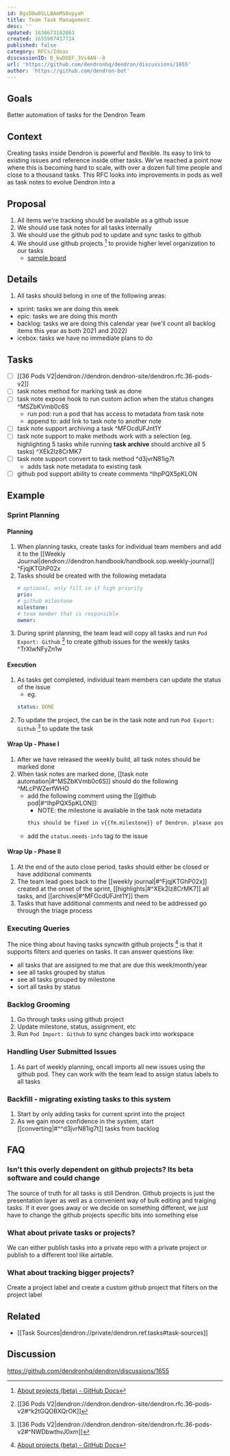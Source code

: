 ```yaml
---
id: BgsDOw0SLLBAmMS0vpyah
title: Team Task Management
desc: ''
updated: 1636673182863
created: 1635907417724
published: false
category: RFCs/Ideas
discussionID: D_kwDOEF_3Vs4AN--0
url: 'https://github.com/dendronhq/dendron/discussions/1655'
author: 'https://github.com/dendron-bot'
---
```


## Goals

Better automation of tasks for the Dendron Team

## Context

Creating tasks inside Dendron is powerful and flexible. Its easy to link to existing issues and reference inside other tasks. 
We've reached a point now where this is becoming hard to scale, with over a dozen full time people and close to a thousand tasks. 
This RFC looks into improvements in pods as well as task notes to evolve Dendron into a 

## Proposal

1. All items we're tracking should be available as a github issue
2. We should use task notes for all tasks internally 
3. We should use the github pod to update and sync tasks to github
4. We should use github projects [^github-project] to provide higher level organization to our tasks
    - [sample board](https://github.com/orgs/dendronhq/projects/5/views/1?visibleFields=%5B%22Title%22%2C%22Assignees%22%2C%22Status%22%2C%22Milestone%22%5D)

## Details

1. All tasks should belong in one of the following areas:
- sprint: tasks we are doing this week
- epic: tasks we are doing this month
- backlog: tasks we are doing this calendar year (we'll count all backlog items this year as both 2021 and 2022)
- icebox: tasks we have no immediate plans to do

## Tasks
- [ ] [[36 Pods V2|dendron://dendron.dendron-site/dendron.rfc.36-pods-v2]]
- [ ] task notes method for marking task as done
- [ ] task note expose hook to run custom action when the status changes ^MSZbKVmb0c6S
    - run pod: run a pod that has access to metadata from task note
    - append to: add link to task note to another note
- [ ] task note support archiving a task ^MFOcdUFJnt1Y
- [ ] task note support to make methods work with a selection (eg. highlighting 5 tasks while running **task archive** should archive all 5 tasks) ^XEk2lz8CrMK7
- [ ] task note support convert to task method ^d3jvrN81ig7t
    - adds task note metadata to existing task
- [ ] github pod support ability to create comments ^IhpPQX5pKLON

## Example

### Sprint Planning

#### Planning
1. When planning tasks, create tasks for individual team members and add it to the [[Weekly Journal|dendron://dendron.handbook/handbook.sop.weekly-journal]] ^FjqjKTGhP02x
1. Tasks should be created with the following metadata
    ```yml
    # optional, only fill in if high priority
    prio:
    # github milestone
    milestone: 
    # team member that is responsible
    owner:
    ```
1. During sprint planning, the team lead will copy all tasks and run `Pod Export: Github`  [^export-clipboard] to create github issues for the weekly tasks ^TrXlwNFyZn1w

#### Execution
1. As tasks get completed, individual team members can update the status of the issue
    - eg.
    ```yml
    status: DONE
    ```
1. To update the project, the can be in the task note and run `Pod Export: Github` [^export-one] to update the task

#### Wrap Up - Phase I
1. After we have released the weekly build, all task notes should be marked done
1. When task notes are marked done, [[task note automation|#^MSZbKVmb0c6S]] should do the following ^MLcPWZerfWHO
    - add the following comment using the [[github pod|#^IhpPQX5pKLON]]:
        - NOTE: the milestone is available in the task note metadata
        ```md
        this should be fixed in v{{fm.milestone}} of Dendron. please post here if not, otherwise this issue will auto close in 4 days
        ```
    - add the `status.needs-info` tag to the issue

#### Wrap Up - Phase II
1. At the end of the auto close period, tasks should either be closed or have additional comments
1. The team lead goes back to the [[weekly journal|#^FjqjKTGhP02x]] created at the onset of the sprint, [[highlights|#^XEk2lz8CrMK7]] all tasks, and [[archives|#^MFOcdUFJnt1Y]] them
1. Tasks that have additional comments and need to be addressed go through the triage process 

### Executing Queries

The nice thing about having tasks syncwith github projects [^github-project] is that it supports filters and queries on tasks.
It can answer questions like:

- all tasks that are assigned to me that are due this week/month/year
- see all tasks grouped by status
- see all tasks grouped by milestone
- sort all tasks by status

### Backlog Grooming

1. Go through tasks using github project
1. Update milestone, status, assignment, etc
1. Run `Pod Import: Github` to sync changes back into workspace


### Handling User Submitted Issues

1. As part of weekly planning, oncall imports all new issues using the github pod. They can work with the team lead to assign status labels to all tasks

### Backfill - migrating existing tasks to this system

1. Start by only adding tasks for current sprint into the project
1. As we gain more confidence in the system, start [[converting|#^^d3jvrN81ig7t]] tasks from backlog

## FAQ

### Isn't this overly dependent on github projects? Its beta software and could change

The source of truth for all tasks is still Dendron. Github projects is just the presentation layer as well as a convenient way of bulk editing and traiging tasks. If it ever goes away or we decide on something different, we just have to change the github projects specific bits into something else

### What about private tasks or projects?

We can either publish tasks into a private repo with a private project or publish to a different tool like airtable. 

### What about tracking bigger projects?
 
Create a project label and create a custom github project that filters on the project label

## Related
- [[Task Sources|dendron://private/dendron.ref.tasks#task-sources]]

## Discussion
<!-- Click the link and create new discussion -->
https://github.com/dendronhq/dendron/discussions/1655

[^export-clipboard]: [[36 Pods V2|dendron://dendron.dendron-site/dendron.rfc.36-pods-v2#^k2tGQOBXQrOK]]
[^export-one]: [[36 Pods V2|dendron://dendron.dendron-site/dendron.rfc.36-pods-v2#^NWDbwthvJ0xm]]
[^github-project]: [About projects (beta) - GitHub Docs](https://docs.github.com/en/issues/trying-out-the-new-projects-experience/about-projects)
